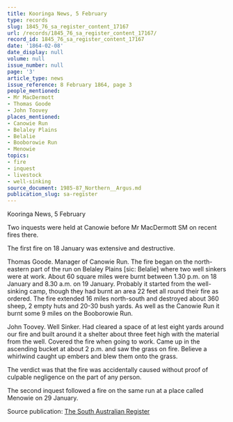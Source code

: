 ```yaml
---
title: Kooringa News, 5 February
type: records
slug: 1845_76_sa_register_content_17167
url: /records/1845_76_sa_register_content_17167/
record_id: 1845_76_sa_register_content_17167
date: '1864-02-08'
date_display: null
volume: null
issue_number: null
page: '3'
article_type: news
issue_reference: 8 February 1864, page 3
people_mentioned:
- Mr MacDermott
- Thomas Goode
- John Toovey
places_mentioned:
- Canowie Run
- Belaley Plains
- Belalie
- Booborowie Run
- Menowie
topics:
- fire
- inquest
- livestock
- well-sinking
source_document: 1985-87_Northern__Argus.md
publication_slug: sa-register
---
```


Kooringa News, 5 February

Two inquests were held at Canowie before Mr MacDermott SM on recent fires there.

The first fire on 18 January was extensive and destructive.

Thomas Goode.  Manager of Canowie Run.  The fire began on the north-eastern part of the run on Belaley Plains [sic: Belalie] where two well sinkers were at work.  About 60 square miles were burnt between 1.30 p.m. on 18 January and 8.30 a.m. on 19 January.  Probably it started from the well-sinking camp, though they had burnt an area 22 feet all round their fire as ordered.  The fire extended 16 miles north-south and destroyed about 360 sheep, 2 empty huts and 20-30 bush yards.  As well as the Canowie Run it burnt some 9 miles on the Booborowie Run.

John Toovey.  Well Sinker. Had cleared a space of at lest eight yards around our fire and built around it a shelter about three feet high with the material from the well.  Covered the fire when going to work.  Came up in the ascending bucket at about 2 p.m. and saw the grass on fire.  Believe a whirlwind caught up embers and blew them onto the grass.

The verdict was that the fire was accidentally caused without proof of culpable negligence on the part of any person.

The second inquest followed a fire on the same run at a place called Menowie on 29 January.

Source publication: [The South Australian Register](/publications/sa-register/)
